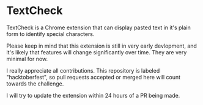# TextCheck
TextCheck is a Chrome extension that can display pasted text in it's plain form to identify special characters.

Please keep in mind that this extension is still in very early devlopment, and it's likely that features will change significantly over time. They are very minimal for now.

I really appreciate all contributions. This repository is labeled "hacktoberfest", so pull requests accepted or merged here will count towards the challenge.

I will try to update the extension within 24 hours of a PR being made.
